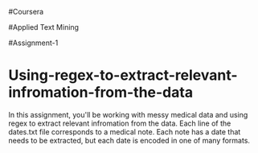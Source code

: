 #Coursera

#Applied Text Mining 

#Assignment-1

# Using-regex-to-extract-relevant-infromation-from-the-data


In this assignment, you'll be working with messy medical data and using regex to extract relevant infromation from the data.  Each line of the dates.txt file corresponds to a medical note. Each note has a date that needs to be extracted, but each date is encoded in one of many formats.
